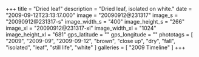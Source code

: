 +++
title = "Dried leaf"
description = "Dried leaf, isolated on white."
date = "2009-09-12T23:13:17.000"
image = "20090912@231317"
image_s = "20090912@231317-s"
image_width_s = "400"
image_height_s = "266"
image_xl = "20090912@231317-xl"
image_width_xl = "1024"
image_height_xl = "681"
gps_latitude = ""
gps_longitude = ""
phototags = [ "2009", "2009-09", "2009-09-12", "brown", "close up", "dry", "fall", "isolated", "leaf", "still life", "white" ]
galleries = [ "2009 Timeline" ]
+++
